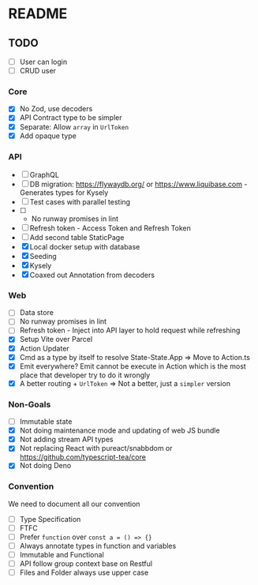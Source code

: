 # README

## TODO
- [ ] User can login
- [ ] CRUD user

### Core
- [x] No Zod, use decoders
- [x] API Contract type to be simpler
- [x] Separate: Allow `array` in `UrlToken`
- [x] Add opaque type

### API
- [ ] GraphQL
- [ ] DB migration: https://flywaydb.org/ or https://www.liquibase.com - Generates types for Kysely
- [ ] Test cases with parallel testing
- [ ] * No runway promises in lint
- [ ] Refresh token - Access Token and Refresh Token
- [ ] Add second table StaticPage
- [x] Local docker setup with database
- [x] Seeding
- [x] Kysely
- [X] Coaxed out Annotation from decoders

### Web
- [ ] Data store
- [ ] No runway promises in lint
- [ ] Refresh token - Inject into API layer to hold request while refreshing
- [x] Setup Vite over Parcel
- [x] Action Updater
- [x] Cmd as a type by itself to resolve State-State.App => Move to Action.ts
- [x] Emit everywhere? Emit cannot be execute in Action which is the most place that developer try to do it wrongly
- [x] A better routing + `UrlToken` => Not a better, just a `simpler` version
 
### Non-Goals
- [ ] Immutable state 
- [x] Not doing maintenance mode and updating of web JS bundle
- [x] Not adding stream API types
- [x] Not replacing React with pureact/snabbdom or https://github.com/typescript-tea/core
- [x] Not doing Deno

### Convention
We need to document all our convention
- [ ] Type Specification
- [ ] FTFC
- [ ] Prefer `function` over `const a = () => {}`
- [ ] Always annotate types in function and variables
- [ ] Immutable and Functional
- [ ] API follow group context base on Restful
- [ ] Files and Folder always use upper case
